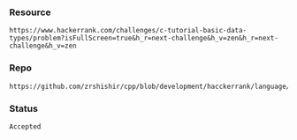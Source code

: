 ### Resource
    https://www.hackerrank.com/challenges/c-tutorial-basic-data-types/problem?isFullScreen=true&h_r=next-challenge&h_v=zen&h_r=next-challenge&h_v=zen
### Repo
    https://github.com/zrshishir/cpp/blob/development/hacckerrank/language/basic_data_type/main.cpp
### Status
    Accepted
    